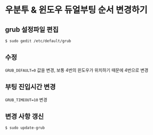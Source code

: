 # 우분투 & 윈도우 듀얼부팅 순서 변경하기

## grub 설정파일 편집
```bash
$ sudo gedit /etc/default/grub
```

## 수정
`GRUB_DEFAULT=0` 값을 변경, 보통 4번의 윈도우가 위치하기 때문에 4번으로 변경

## 부팅 진입시간 변경
`GRUB_TIMEOUT=10` 변경

## 변경 사항 갱신
```bash
$ sudo update-grub
```
